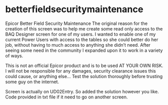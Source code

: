 # betterfieldsecuritymaintenance
Epicor Better Field Security Maintenance
The original reason for the creation of this screen was to help me create some read only access to the BAQ Designer screen for one of my users. I wanted to enable one of my current Power Users with access to the tables so she could better do her job, without having to much access to anything she didn’t need. After seeing some need in the community I expanded upon it to work in a variety of ways.

This is not an official Epicor product and is to be used AT YOUR OWN RISK. I will not be responsible for any damages, security clearance issues this could cause, or anything else… Test the solution thoroughly before trusting some guy on the internet.

Screen is actually on UD02Entry. So added the solution however you like. Code provided in txt file if it need to go on another screen.
